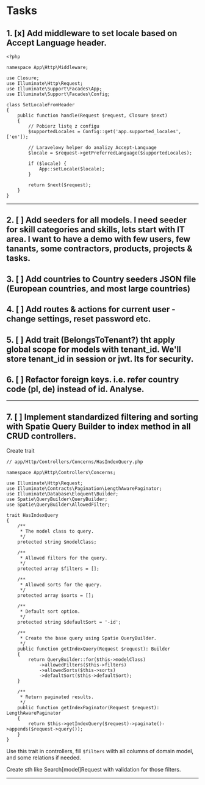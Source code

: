 # Tasks

## 1. [x] Add middleware to set locale based on Accept Language header. 

```
<?php

namespace App\Http\Middleware;

use Closure;
use Illuminate\Http\Request;
use Illuminate\Support\Facades\App;
use Illuminate\Support\Facades\Config;

class SetLocaleFromHeader
{
    public function handle(Request $request, Closure $next)
    {
        // Pobierz listę z configu
        $supportedLocales = Config::get('app.supported_locales', ['en']);

        // Laravelowy helper do analizy Accept-Language
        $locale = $request->getPreferredLanguage($supportedLocales);

        if ($locale) {
            App::setLocale($locale);
        }

        return $next($request);
    }
}
```
-----------------------------------------------------

## 2. [ ] Add seeders for all models. I need seeder for skill categories and skills, lets start with IT area. I want to have a demo with few users, few tanants, some contractors, products, projects & tasks.

## 3. [ ] Add countries to Country seeders JSON file (European countries, and most large countries)

## 4. [ ] Add routes & actions for current user - change settings, reset password etc. 

## 5. [ ] Add trait (BelongsToTenant?) tht apply global scope for models with tenant_id. We'll store tenant_id in session or jwt. Its for security.

## 6. [ ] Refactor foreign keys. i.e. refer country code (pl, de) instead of id. Analyse.

---

## 7. [ ] Implement standardized filtering and sorting with Spatie Query Builder to index method in all CRUD controllers. 

Create trait 
```
// app/Http/Controllers/Concerns/HasIndexQuery.php

namespace App\Http\Controllers\Concerns;

use Illuminate\Http\Request;
use Illuminate\Contracts\Pagination\LengthAwarePaginator;
use Illuminate\Database\Eloquent\Builder;
use Spatie\QueryBuilder\QueryBuilder;
use Spatie\QueryBuilder\AllowedFilter;

trait HasIndexQuery
{
    /**
     * The model class to query.
     */
    protected string $modelClass;

    /**
     * Allowed filters for the query.
     */
    protected array $filters = [];

    /**
     * Allowed sorts for the query.
     */
    protected array $sorts = [];

    /**
     * Default sort option.
     */
    protected string $defaultSort = '-id';

    /**
     * Create the base query using Spatie QueryBuilder.
     */
    public function getIndexQuery(Request $request): Builder
    {
        return QueryBuilder::for($this->modelClass)
            ->allowedFilters($this->filters)
            ->allowedSorts($this->sorts)
            ->defaultSort($this->defaultSort);
    }

    /**
     * Return paginated results.
     */
    public function getIndexPaginator(Request $request): LengthAwarePaginator
    {
        return $this->getIndexQuery($request)->paginate()->appends($request->query());
    }
}
```

Use this trait in controllers, fill `$filters` wilth all columns of domain model, and some relations if needed. 

Create sth like Search[model]Request with validation for those filters.

---
